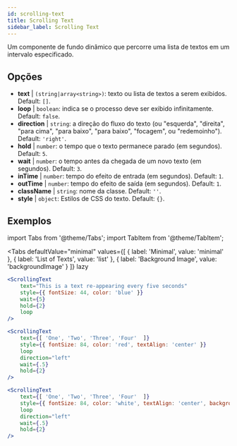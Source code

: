 ```yaml
---
id: scrolling-text
title: Scrolling Text
sidebar_label: Scrolling Text
---
```


Um componente de fundo dinâmico que percorre uma lista de textos em um intervalo especificado.

## Opções

* __text__ | `(string|array<string>)`: texto ou lista de textos a serem exibidos. Default: `[]`.
* __loop__ | `boolean`: indica se o processo deve ser exibido infinitamente. Default: `false`.
* __direction__ | `string`: a direção do fluxo do texto (ou "esquerda", "direita", "para cima", "para baixo", "para baixo", "focagem", ou "redemoinho"). Default: `'right'`.
* __hold__ | `number`: o tempo que o texto permanece parado (em segundos). Default: `5`.
* __wait__ | `number`: o tempo antes da chegada de um novo texto (em segundos). Default: `3`.
* __inTime__ | `number`: tempo do efeito de entrada (em segundos). Default: `1`.
* __outTime__ | `number`: tempo do efeito de saída (em segundos). Default: `1`.
* __className__ | `string`: nome da classe. Default: `''`.
* __style__ | `object`: Estilos de CSS do texto. Default: `{}`.


## Exemplos


import Tabs from '@theme/Tabs';
import TabItem from '@theme/TabItem';

<Tabs
    defaultValue="minimal"
    values={[
        { label: 'Minimal', value: 'minimal' },
        { label: 'List of Texts', value: 'list' },
        { label: 'Background Image', value: 'backgroundImage' }
    ]}
    lazy
>

<TabItem value="minimal">

```jsx live
<ScrollingText
    text="This is a text re-appearing every five seconds"
    style={{ fontSize: 44, color: 'blue' }}
    wait={5}
    hold={2}
    loop
/>
```

</TabItem>

<TabItem value="list">

```jsx live
<ScrollingText
    text={[ 'One', 'Two', 'Three', 'Four'  ]}
    style={{ fontSize: 84, color: 'red', textAlign: 'center' }}
    loop
    direction="left"
    wait={.5}
    hold={2}
/>
```

</TabItem>

<TabItem value="backgroundImage">

```jsx live
<ScrollingText
    text={[ 'One', 'Two', 'Three', 'Four'  ]}
    style={{ fontSize: 84, color: 'white', textAlign: 'center', backgroundImage: 'url(https://bit.ly/3qlRgoR)', backgroundSize: '1200px 200px' }}
    loop
    direction="left"
    wait={.5}
    hold={2}
/>
```

</TabItem>

</Tabs>
